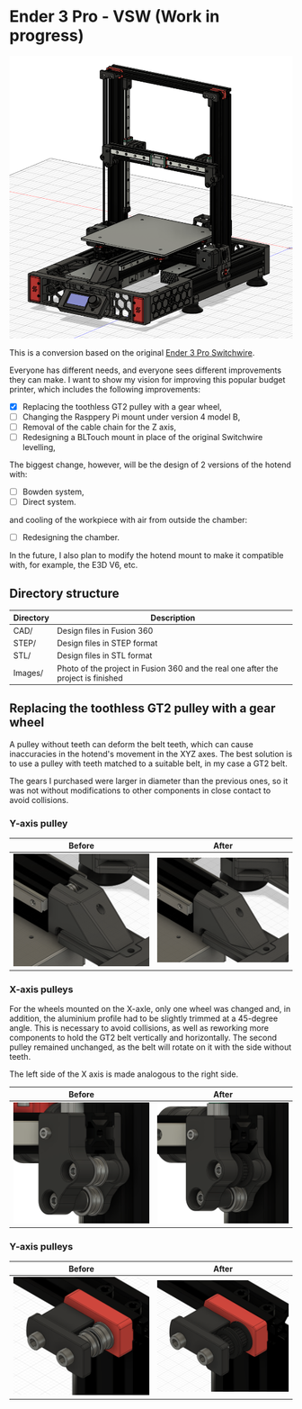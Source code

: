 # Ender 3 Pro - VSW (Work in progress)
![Ender 3 Pro - VSW](Images/Ender3Pro_VSW.png)

This is a conversion based on the original [Ender 3 Pro Switchwire](https://github.com/boubounokefalos/Ender_SW).

Everyone has different needs, and everyone sees different improvements they can make. I want to show my vision for improving this popular budget printer, which includes the following improvements:
- [x] Replacing the toothless GT2 pulley with a gear wheel,
- [ ] Changing the Rasppery Pi mount under version 4 model B,
- [ ] Removal of the cable chain for the Z axis,
- [ ] Redesigning a BLTouch mount in place of the original Switchwire levelling,

The biggest change, however, will be the design of 2 versions of the hotend with:
- [ ] Bowden system,
- [ ] Direct system.

and cooling of the workpiece with air from outside the chamber:
- [ ] Redesigning the chamber.

In the future, I also plan to modify the hotend mount to make it compatible with, for example, the E3D V6, etc.

## Directory structure
| Directory            | Description                                                                        |
|----------------------|------------------------------------------------------------------------------------|
| CAD/                 | Design files in Fusion 360                                                         |
| STEP/                | Design files in STEP format                                                        |
| STL/                 | Design files in STL format                                                         |
| Images/              | Photo of the project in Fusion 360 and the real one after the project is finished  |


## Replacing the toothless GT2 pulley with a gear wheel
A pulley without teeth can deform the belt teeth, which can cause inaccuracies in the hotend's movement in the XYZ axes. The best solution is to use a pulley with teeth matched to a suitable belt, in my case a GT2 belt.

The gears I purchased were larger in diameter than the previous ones, so it was not without modifications to other components in close contact to avoid collisions.

### Y-axis pulley
| Before                                   | After                                  |
|:----------------------------------------:|:--------------------------------------:|
|![Before](Images/Y_axle_pulley_before.png)|![After](Images/Y_axle_pulley_after.png)|

### X-axis pulleys

For the wheels mounted on the X-axle, only one wheel was changed and, in addition, the aluminium profile had to be slightly trimmed at a 45-degree angle. This is necessary to avoid collisions, as well as reworking more components to hold the GT2 belt vertically and horizontally.
The second pulley remained unchanged, as the belt will rotate on it with the side without teeth.

The left side of the X axis is made analogous to the right side.

| Before                                   | After                                  |
|:----------------------------------------:|:--------------------------------------:|
|![Before](Images/X_axle_pulley_before.png)|![After](Images/X_axle_pulley_after.png)|

### Y-axis pulleys

| Before                                   | After                                  |
|:----------------------------------------:|:--------------------------------------:|
|![Before](Images/Z_axle_pulley_before.png)|![After](Images/Z_axle_pulley_after.png)|
